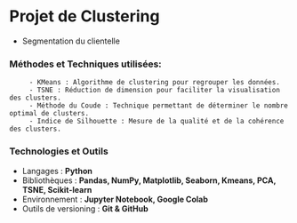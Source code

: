 # Projet de Clustering
  - Segmentation du clientelle
  
  ### **Méthodes et Techniques utilisées**:
         - KMeans : Algorithme de clustering pour regrouper les données.  
         - TSNE : Réduction de dimension pour faciliter la visualisation des clusters.  
         - Méthode du Coude : Technique permettant de déterminer le nombre optimal de clusters.  
         - Indice de Silhouette : Mesure de la qualité et de la cohérence des clusters.
   ### Technologies et Outils
- Langages : **Python**
- Bibliothèques : **Pandas, NumPy, Matplotlib, Seaborn, Kmeans, PCA, TSNE, Scikit-learn**
- Environnement : **Jupyter Notebook, Google Colab**
- Outils de versioning : **Git & GitHub**
